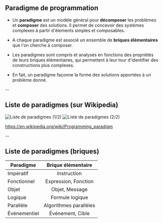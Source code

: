 ## Paradigme de programmation

* Un **paradigme** est un modèle général pour **décomposer** les
  problèmes et **composer** des solutions. Il permet de concevoir des
  systèmes complexes à partir d'élements simples et composables.

* A chaque paradigme est associé un ensemble de **briques
  élémentaires** que l'on cherche à composer.

* Les paradigmes sont compris et analysés en fonctions des propriétés
  de leurs briques élémentaires, qui permettent à leur tour
  d'identifier des constructions plus complexes.

* En fait, un paradigme façonne la forme des solutions apportées à un
  problème donné.

--

## Liste de paradigmes (sur Wikipedia)

![Liste de paradigmes (1/2)](prog/images/intro/paradigms_list.1.png) <!-- .element: style="height: calc(70vh); padding-right: 50px" -->
![Liste de paradigmes (2/2)](prog/images/intro/paradigms_list.2.png) <!-- .element: style="height: calc(70vh);" -->

https://en.wikipedia.org/wiki/Programming_paradigm
<!-- .element: style="margin-top:-30px; font-size:medium" -->

--
<!-- .slide: class="stretch center" -->

## Liste de paradigmes (briques)

|Paradigme       | Brique élémentaire     |
|----------------|:----------------------:|
|Impératif       | Instruction            |
|Fonctionnel     | Expression, Fonction   |
|Objet           | Objet, Message         |
|Logique         | Formule logique        |
|Parallèle       | Algorithmes parallèles |
|Événementiel    | Événement, Cible       |


<!-- .element: class="stretch" -->
